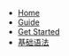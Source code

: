 * [Home](/ "Home")
* [Guide](guide.md "Golang Guide")
* [Get Started](get-started.md "Golang Get Started")
* [基础语法](base.md "Golang Base")
